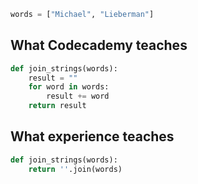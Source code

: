 
```python
words = ["Michael", "Lieberman"]
```

## What Codecademy teaches
```python
def join_strings(words):
    result = ""
    for word in words:
        result += word
    return result
```

## What experience teaches
```python
def join_strings(words):
    return ''.join(words)
```
